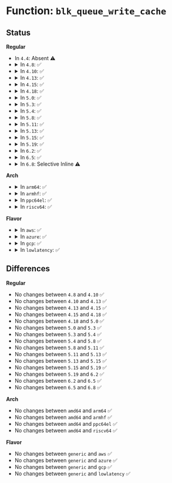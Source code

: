 # Function: <code>blk_queue_write_cache</code>

## Status
<b>Regular</b>
<ul>
<li>
In <code>4.4</code>: Absent ⚠️
</li>
<li>
<details>
<summary>In <code>4.8</code>: ✅</summary>

```c
void blk_queue_write_cache(struct request_queue *q, bool wc, bool fua);
```

**Collision:** Unique Global

**Inline:** No

**Transformation:** False

**Instances:**

```
In block/blk-settings.c (ffffffff81402b10)
Location: block/blk-settings.c:842
Inline: False
Direct callers:
  - drivers/block/loop.c:lo_ioctl
  - drivers/block/virtio_blk.c:virtblk_update_cache_mode
  - drivers/block/xen-blkfront.c:xlvbd_flush
  - drivers/scsi/sd.c:sd_set_flush_flag
  - drivers/md/md.c:md_alloc
  - drivers/md/dm-table.c:dm_table_set_restrictions
```
**Symbols:**

```
ffffffff81402b10-ffffffff81402b7f: blk_queue_write_cache (STB_GLOBAL)
```
</details>
</li>
<li>
<details>
<summary>In <code>4.10</code>: ✅</summary>

```c
void blk_queue_write_cache(struct request_queue *q, bool wc, bool fua);
```

**Collision:** Unique Global

**Inline:** No

**Transformation:** False

**Instances:**

```
In block/blk-settings.c (ffffffff8141c6c0)
Location: block/blk-settings.c:879
Inline: False
Direct callers:
  - drivers/block/loop.c:lo_ioctl
  - drivers/block/xen-blkfront.c:xlvbd_flush
  - drivers/scsi/sd.c:sd_set_flush_flag
  - drivers/md/md.c:md_alloc
  - drivers/md/dm-table.c:dm_table_set_restrictions
```
**Symbols:**

```
ffffffff8141c6c0-ffffffff8141c746: blk_queue_write_cache (STB_GLOBAL)
```
</details>
</li>
<li>
<details>
<summary>In <code>4.13</code>: ✅</summary>

```c
void blk_queue_write_cache(struct request_queue *q, bool wc, bool fua);
```

**Collision:** Unique Global

**Inline:** No

**Transformation:** False

**Instances:**

```
In block/blk-settings.c (ffffffff8142a620)
Location: block/blk-settings.c:891
Inline: False
Direct callers:
  - drivers/block/loop.c:lo_ioctl
  - drivers/block/xen-blkfront.c:xlvbd_flush
  - drivers/scsi/sd.c:sd_set_flush_flag
  - drivers/md/md.c:md_alloc
  - drivers/md/dm-table.c:dm_table_set_restrictions
```
**Symbols:**

```
ffffffff8142a620-ffffffff8142a6a7: blk_queue_write_cache (STB_GLOBAL)
```
</details>
</li>
<li>
<details>
<summary>In <code>4.15</code>: ✅</summary>

```c
void blk_queue_write_cache(struct request_queue *q, bool wc, bool fua);
```

**Collision:** Unique Global

**Inline:** No

**Transformation:** False

**Instances:**

```
In block/blk-settings.c (ffffffff81455970)
Location: block/blk-settings.c:892
Inline: False
Direct callers:
  - drivers/block/loop.c:lo_ioctl
  - drivers/block/xen-blkfront.c:xlvbd_flush
  - drivers/scsi/sd.c:sd_set_flush_flag
  - drivers/md/md.c:md_alloc
  - drivers/md/dm-table.c:dm_table_set_restrictions
```
**Symbols:**

```
ffffffff81455970-ffffffff814559f7: blk_queue_write_cache (STB_GLOBAL)
```
</details>
</li>
<li>
<details>
<summary>In <code>4.18</code>: ✅</summary>

```c
void blk_queue_write_cache(struct request_queue *q, bool wc, bool fua);
```

**Collision:** Unique Global

**Inline:** No

**Transformation:** False

**Instances:**

```
In block/blk-settings.c (ffffffff81488c00)
Location: block/blk-settings.c:890
Inline: False
Direct callers:
  - drivers/block/loop.c:lo_ioctl
  - drivers/block/xen-blkfront.c:xlvbd_flush
  - drivers/scsi/sd.c:sd_set_flush_flag
  - drivers/md/md.c:md_alloc
  - drivers/md/dm-table.c:dm_table_set_restrictions
```
**Symbols:**

```
ffffffff81488c00-ffffffff81488c88: blk_queue_write_cache (STB_GLOBAL)
```
</details>
</li>
<li>
<details>
<summary>In <code>5.0</code>: ✅</summary>

```c
void blk_queue_write_cache(struct request_queue *q, bool wc, bool fua);
```

**Collision:** Unique Global

**Inline:** No

**Transformation:** False

**Instances:**

```
In block/blk-settings.c (ffffffff814a2b20)
Location: block/blk-settings.c:832
Inline: False
Direct callers:
  - drivers/block/loop.c:lo_ioctl
  - drivers/block/xen-blkfront.c:xlvbd_flush
  - drivers/scsi/sd.c:sd_set_flush_flag
  - drivers/md/md.c:md_alloc
  - drivers/md/dm-table.c:dm_table_set_restrictions
```
**Symbols:**

```
ffffffff814a2b20-ffffffff814a2b87: blk_queue_write_cache (STB_GLOBAL)
```
</details>
</li>
<li>
<details>
<summary>In <code>5.3</code>: ✅</summary>

```c
void blk_queue_write_cache(struct request_queue *q, bool wc, bool fua);
```

**Collision:** Unique Global

**Inline:** No

**Transformation:** False

**Instances:**

```
In block/blk-settings.c (ffffffff814d0bd0)
Location: block/blk-settings.c:820
Inline: False
Direct callers:
  - drivers/block/loop.c:loop_set_fd
  - drivers/block/xen-blkfront.c:xlvbd_flush
  - drivers/scsi/sd.c:sd_set_flush_flag
  - drivers/md/md.c:md_alloc
  - drivers/md/dm-table.c:dm_table_set_restrictions
```
**Symbols:**

```
ffffffff814d0bd0-ffffffff814d0c35: blk_queue_write_cache (STB_GLOBAL)
```
</details>
</li>
<li>
<details>
<summary>In <code>5.4</code>: ✅</summary>

```c
void blk_queue_write_cache(struct request_queue *q, bool wc, bool fua);
```

**Collision:** Unique Global

**Inline:** No

**Transformation:** False

**Instances:**

```
In block/blk-settings.c (ffffffff814e9f50)
Location: block/blk-settings.c:821
Inline: False
Direct callers:
  - drivers/block/loop.c:loop_set_fd
  - drivers/block/xen-blkfront.c:xlvbd_flush
  - drivers/scsi/sd.c:sd_set_flush_flag
  - drivers/md/md.c:md_alloc
  - drivers/md/dm-table.c:dm_table_set_restrictions
```
**Symbols:**

```
ffffffff814e9f50-ffffffff814e9fb5: blk_queue_write_cache (STB_GLOBAL)
```
</details>
</li>
<li>
<details>
<summary>In <code>5.8</code>: ✅</summary>

```c
void blk_queue_write_cache(struct request_queue *q, bool wc, bool fua);
```

**Collision:** Unique Global

**Inline:** No

**Transformation:** False

**Instances:**

```
In block/blk-settings.c (ffffffff81548e00)
Location: block/blk-settings.c:782
Inline: False
Direct callers:
  - drivers/block/loop.c:loop_configure
  - drivers/block/xen-blkfront.c:xlvbd_flush
  - drivers/scsi/sd.c:sd_revalidate_disk
  - drivers/scsi/sd.c:cache_type_store
  - drivers/md/md.c:md_alloc
  - drivers/md/dm-table.c:dm_table_set_restrictions
```
**Symbols:**

```
ffffffff81548e00-ffffffff81548e65: blk_queue_write_cache (STB_GLOBAL)
```
</details>
</li>
<li>
<details>
<summary>In <code>5.11</code>: ✅</summary>

```c
void blk_queue_write_cache(struct request_queue *q, bool wc, bool fua);
```

**Collision:** Unique Global

**Inline:** No

**Transformation:** False

**Instances:**

```
In block/blk-settings.c (ffffffff81564d70)
Location: block/blk-settings.c:795
Inline: False
Direct callers:
  - drivers/block/loop.c:loop_configure
  - drivers/block/xen-blkfront.c:xlvbd_flush
  - drivers/scsi/sd.c:cache_type_store
  - drivers/md/md.c:md_alloc
  - drivers/md/dm-table.c:dm_table_set_restrictions
```
**Symbols:**

```
ffffffff81564d70-ffffffff81564dd5: blk_queue_write_cache (STB_GLOBAL)
```
</details>
</li>
<li>
<details>
<summary>In <code>5.13</code>: ✅</summary>

```c
void blk_queue_write_cache(struct request_queue *q, bool wc, bool fua);
```

**Collision:** Unique Global

**Inline:** No

**Transformation:** False

**Instances:**

```
In block/blk-settings.c (ffffffff8156d3c0)
Location: block/blk-settings.c:792
Inline: False
Direct callers:
  - drivers/block/loop.c:__loop_clr_fd
  - drivers/block/loop.c:loop_configure
  - drivers/block/xen-blkfront.c:xlvbd_flush
  - drivers/scsi/sd.c:cache_type_store
  - drivers/md/md.c:md_alloc
  - drivers/md/dm-table.c:dm_table_set_restrictions
```
**Symbols:**

```
ffffffff8156d3c0-ffffffff8156d425: blk_queue_write_cache (STB_GLOBAL)
```
</details>
</li>
<li>
<details>
<summary>In <code>5.15</code>: ✅</summary>

```c
void blk_queue_write_cache(struct request_queue *q, bool wc, bool fua);
```

**Collision:** Unique Global

**Inline:** No

**Transformation:** False

**Instances:**

```
In block/blk-settings.c (ffffffff815d1860)
Location: block/blk-settings.c:792
Inline: False
Direct callers:
  - drivers/block/loop.c:__loop_clr_fd
  - drivers/block/loop.c:loop_configure
  - drivers/block/xen-blkfront.c:xlvbd_flush
  - drivers/scsi/sd.c:cache_type_store
  - drivers/md/md.c:md_alloc
  - drivers/md/dm-table.c:dm_table_set_restrictions
```
**Symbols:**

```
ffffffff815d1860-ffffffff815d18c5: blk_queue_write_cache (STB_GLOBAL)
```
</details>
</li>
<li>
<details>
<summary>In <code>5.19</code>: ✅</summary>

```c
void blk_queue_write_cache(struct request_queue *q, bool wc, bool fua);
```

**Collision:** Unique Global

**Inline:** No

**Transformation:** False

**Instances:**

```
In block/blk-settings.c (ffffffff8167ce00)
Location: block/blk-settings.c:824
Inline: False
Direct callers:
  - drivers/block/loop.c:__loop_clr_fd
  - drivers/block/loop.c:loop_configure
  - drivers/block/xen-blkfront.c:xlvbd_flush
  - drivers/scsi/sd.c:cache_type_store
  - drivers/md/md.c:md_alloc
  - drivers/md/dm-table.c:dm_table_set_restrictions
```
**Symbols:**

```
ffffffff8167ce00-ffffffff8167ce71: blk_queue_write_cache (STB_GLOBAL)
```
</details>
</li>
<li>
<details>
<summary>In <code>6.2</code>: ✅</summary>

```c
void blk_queue_write_cache(struct request_queue *q, bool wc, bool fua);
```

**Collision:** Unique Global

**Inline:** No

**Transformation:** False

**Instances:**

```
In block/blk-settings.c (ffffffff81739880)
Location: block/blk-settings.c:825
Inline: False
Direct callers:
  - drivers/block/loop.c:__loop_clr_fd
  - drivers/block/loop.c:loop_configure
  - drivers/block/xen-blkfront.c:xlvbd_flush
  - drivers/scsi/sd.c:cache_type_store
  - drivers/md/md.c:md_alloc
  - drivers/md/dm-table.c:dm_table_set_restrictions
```
**Symbols:**

```
ffffffff81739880-ffffffff817398f1: blk_queue_write_cache (STB_GLOBAL)
```
</details>
</li>
<li>
<details>
<summary>In <code>6.5</code>: ✅</summary>

```c
void blk_queue_write_cache(struct request_queue *q, bool wc, bool fua);
```

**Collision:** Unique Global

**Inline:** No

**Transformation:** False

**Instances:**

```
In block/blk-settings.c (ffffffff81775f50)
Location: block/blk-settings.c:831
Inline: False
Direct callers:
  - drivers/block/loop.c:__loop_clr_fd
  - drivers/block/loop.c:loop_configure
  - drivers/block/virtio_blk.c:virtblk_probe
  - drivers/block/virtio_blk.c:cache_type_store
  - drivers/block/xen-blkfront.c:xlvbd_flush
  - drivers/scsi/sd.c:cache_type_store
  - drivers/md/md.c:md_alloc
  - drivers/md/dm-table.c:dm_table_set_restrictions
```
**Symbols:**

```
ffffffff81775f50-ffffffff81775fde: blk_queue_write_cache (STB_GLOBAL)
```
</details>
</li>
<li>
<details>
<summary>In <code>6.8</code>: Selective Inline ⚠️</summary>

```c
void blk_queue_write_cache(struct request_queue *q, bool wc, bool fua);
```

**Collision:** Unique Global

**Inline:** Selective

**Transformation:** False

**Instances:**

```
In block/blk-settings.c (ffffffff817b82c0)
Location: block/blk-settings.c:833
Inline: True
Direct callers:
  - drivers/block/loop.c:__loop_clr_fd
  - drivers/block/loop.c:loop_configure
  - drivers/block/virtio_blk.c:virtblk_probe
  - drivers/block/virtio_blk.c:cache_type_store
  - drivers/block/xen-blkfront.c:xlvbd_flush
  - drivers/scsi/sd.c:cache_type_store
  - drivers/md/md.c:md_alloc
  - drivers/md/dm-table.c:dm_table_set_restrictions
```
**Symbols:**

```
ffffffff817b82c0-ffffffff817b8345: blk_queue_write_cache (STB_GLOBAL)
```
</details>
</li>
</ul>
<b>Arch</b>
<ul>
<li>
<details>
<summary>In <code>arm64</code>: ✅</summary>

```c
void blk_queue_write_cache(struct request_queue *q, bool wc, bool fua);
```

**Collision:** Unique Global

**Inline:** No

**Transformation:** False

**Instances:**

```
In block/blk-settings.c (ffff8000105e8288)
Location: block/blk-settings.c:821
Inline: False
Direct callers:
  - drivers/block/loop.c:loop_set_fd
  - drivers/block/xen-blkfront.c:xlvbd_flush
  - drivers/scsi/sd.c:sd_set_flush_flag
  - drivers/scsi/sd.c:sd_set_flush_flag
  - drivers/md/md.c:md_alloc
  - drivers/md/dm-table.c:dm_table_set_restrictions
  - drivers/mmc/core/block.c:mmc_blk_alloc_req
```
**Symbols:**

```
ffff8000105e8288-ffff8000105e8320: blk_queue_write_cache (STB_GLOBAL)
```
</details>
</li>
<li>
<details>
<summary>In <code>armhf</code>: ✅</summary>

```c
void blk_queue_write_cache(struct request_queue *q, bool wc, bool fua);
```

**Collision:** Unique Global

**Inline:** No

**Transformation:** False

**Instances:**

```
In block/blk-settings.c (c0794788)
Location: block/blk-settings.c:821
Inline: False
Direct callers:
  - drivers/block/loop.c:loop_set_fd
  - drivers/scsi/sd.c:sd_set_flush_flag
  - drivers/mtd/mtd_blkdevs.c:add_mtd_blktrans_dev
  - drivers/md/md.c:md_alloc
  - drivers/md/dm-table.c:dm_table_set_restrictions
  - drivers/mmc/core/block.c:mmc_blk_alloc_req
```
**Symbols:**

```
c0794788-c07947fc: blk_queue_write_cache (STB_GLOBAL)
```
</details>
</li>
<li>
<details>
<summary>In <code>ppc64el</code>: ✅</summary>

```c
void blk_queue_write_cache(struct request_queue *q, bool wc, bool fua);
```

**Collision:** Unique Global

**Inline:** No

**Transformation:** False

**Instances:**

```
In block/blk-settings.c (c00000000077ce70)
Location: block/blk-settings.c:821
Inline: False
Direct callers:
  - drivers/block/loop.c:loop_set_fd
  - drivers/scsi/sd.c:sd_set_flush_flag
  - drivers/scsi/sd.c:sd_set_flush_flag
  - drivers/md/md.c:md_alloc
  - drivers/md/dm-table.c:dm_table_set_restrictions
```
**Symbols:**

```
c00000000077ce70-c00000000077cf4c: blk_queue_write_cache (STB_GLOBAL)
```
</details>
</li>
<li>
<details>
<summary>In <code>riscv64</code>: ✅</summary>

```c
void blk_queue_write_cache(struct request_queue *q, bool wc, bool fua);
```

**Collision:** Unique Global

**Inline:** No

**Transformation:** False

**Instances:**

```
In block/blk-settings.c (ffffffe000428f40)
Location: block/blk-settings.c:821
Inline: False
Direct callers:
  - drivers/block/loop.c:loop_set_fd
  - drivers/scsi/sd.c:sd_set_flush_flag
  - drivers/md/md.c:md_alloc
  - drivers/md/dm-table.c:dm_table_set_restrictions
  - drivers/mmc/core/block.c:mmc_blk_alloc_req
```
**Symbols:**

```
ffffffe000428f40-ffffffe000428fb6: blk_queue_write_cache (STB_GLOBAL)
```
</details>
</li>
</ul>
<b>Flavor</b>
<ul>
<li>
<details>
<summary>In <code>aws</code>: ✅</summary>

```c
void blk_queue_write_cache(struct request_queue *q, bool wc, bool fua);
```

**Collision:** Unique Global

**Inline:** No

**Transformation:** False

**Instances:**

```
In block/blk-settings.c (ffffffff814e2530)
Location: block/blk-settings.c:821
Inline: False
Direct callers:
  - drivers/block/loop.c:loop_set_fd
  - drivers/block/xen-blkfront.c:xlvbd_flush
  - drivers/scsi/sd.c:sd_set_flush_flag
  - drivers/nvme/host/core.c:nvme_set_queue_limits
  - drivers/nvme/host/multipath.c:nvme_mpath_alloc_disk
  - drivers/md/md.c:md_alloc
  - drivers/md/dm-table.c:dm_table_set_restrictions
```
**Symbols:**

```
ffffffff814e2530-ffffffff814e2595: blk_queue_write_cache (STB_GLOBAL)
```
</details>
</li>
<li>
<details>
<summary>In <code>azure</code>: ✅</summary>

```c
void blk_queue_write_cache(struct request_queue *q, bool wc, bool fua);
```

**Collision:** Unique Global

**Inline:** No

**Transformation:** False

**Instances:**

```
In block/blk-settings.c (ffffffff814d2ec0)
Location: block/blk-settings.c:821
Inline: False
Direct callers:
  - drivers/block/loop.c:loop_set_fd
  - drivers/nvdimm/pmem.c:pmem_attach_disk
  - drivers/scsi/sd.c:sd_set_flush_flag
  - drivers/nvme/host/core.c:nvme_set_queue_limits
  - drivers/nvme/host/multipath.c:nvme_mpath_alloc_disk
  - drivers/md/md.c:md_alloc
  - drivers/md/dm-table.c:dm_table_set_restrictions
```
**Symbols:**

```
ffffffff814d2ec0-ffffffff814d2f25: blk_queue_write_cache (STB_GLOBAL)
```
</details>
</li>
<li>
<details>
<summary>In <code>gcp</code>: ✅</summary>

```c
void blk_queue_write_cache(struct request_queue *q, bool wc, bool fua);
```

**Collision:** Unique Global

**Inline:** No

**Transformation:** False

**Instances:**

```
In block/blk-settings.c (ffffffff814de5c0)
Location: block/blk-settings.c:821
Inline: False
Direct callers:
  - drivers/block/loop.c:loop_set_fd
  - drivers/block/xen-blkfront.c:xlvbd_flush
  - drivers/scsi/sd.c:sd_set_flush_flag
  - drivers/md/md.c:md_alloc
  - drivers/md/dm-table.c:dm_table_set_restrictions
```
**Symbols:**

```
ffffffff814de5c0-ffffffff814de625: blk_queue_write_cache (STB_GLOBAL)
```
</details>
</li>
<li>
<details>
<summary>In <code>lowlatency</code>: ✅</summary>

```c
void blk_queue_write_cache(struct request_queue *q, bool wc, bool fua);
```

**Collision:** Unique Global

**Inline:** No

**Transformation:** False

**Instances:**

```
In block/blk-settings.c (ffffffff814f7420)
Location: block/blk-settings.c:821
Inline: False
Direct callers:
  - drivers/block/loop.c:loop_set_fd
  - drivers/block/xen-blkfront.c:xlvbd_flush
  - drivers/scsi/sd.c:sd_set_flush_flag
  - drivers/md/md.c:md_alloc
  - drivers/md/dm-table.c:dm_table_set_restrictions
```
**Symbols:**

```
ffffffff814f7420-ffffffff814f7485: blk_queue_write_cache (STB_GLOBAL)
```
</details>
</li>
</ul>

## Differences
<b>Regular</b>
<ul>
<li>
No changes between <code>4.8</code> and <code>4.10</code> ✅
</li>
<li>
No changes between <code>4.10</code> and <code>4.13</code> ✅
</li>
<li>
No changes between <code>4.13</code> and <code>4.15</code> ✅
</li>
<li>
No changes between <code>4.15</code> and <code>4.18</code> ✅
</li>
<li>
No changes between <code>4.18</code> and <code>5.0</code> ✅
</li>
<li>
No changes between <code>5.0</code> and <code>5.3</code> ✅
</li>
<li>
No changes between <code>5.3</code> and <code>5.4</code> ✅
</li>
<li>
No changes between <code>5.4</code> and <code>5.8</code> ✅
</li>
<li>
No changes between <code>5.8</code> and <code>5.11</code> ✅
</li>
<li>
No changes between <code>5.11</code> and <code>5.13</code> ✅
</li>
<li>
No changes between <code>5.13</code> and <code>5.15</code> ✅
</li>
<li>
No changes between <code>5.15</code> and <code>5.19</code> ✅
</li>
<li>
No changes between <code>5.19</code> and <code>6.2</code> ✅
</li>
<li>
No changes between <code>6.2</code> and <code>6.5</code> ✅
</li>
<li>
No changes between <code>6.5</code> and <code>6.8</code> ✅
</li>
</ul>
<b>Arch</b>
<ul>
<li>
No changes between <code>amd64</code> and <code>arm64</code> ✅
</li>
<li>
No changes between <code>amd64</code> and <code>armhf</code> ✅
</li>
<li>
No changes between <code>amd64</code> and <code>ppc64el</code> ✅
</li>
<li>
No changes between <code>amd64</code> and <code>riscv64</code> ✅
</li>
</ul>
<b>Flavor</b>
<ul>
<li>
No changes between <code>generic</code> and <code>aws</code> ✅
</li>
<li>
No changes between <code>generic</code> and <code>azure</code> ✅
</li>
<li>
No changes between <code>generic</code> and <code>gcp</code> ✅
</li>
<li>
No changes between <code>generic</code> and <code>lowlatency</code> ✅
</li>
</ul>
